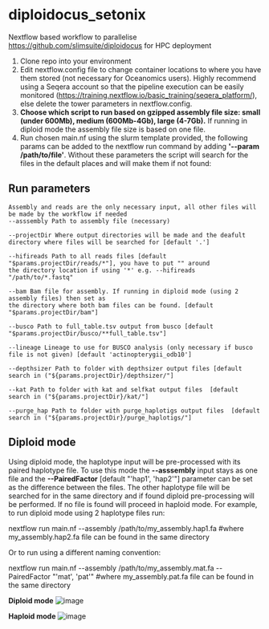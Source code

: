 # diploidocus_setonix

Nextflow based workflow to parallelise https://github.com/slimsuite/diploidocus for HPC deployment


1. Clone repo into your environment
2. Edit nextflow.config file to change container locations to where you have them stored (not necessary for Oceanomics users). Highly recommend using a Seqera account so that the pipeline execution can be easily monitored (https://training.nextflow.io/basic_training/seqera_platform/), else delete the tower parameters in nextflow.config.
3. **Choose which script to run based on gzipped assembly file size: small (under 600Mb), medium (600Mb-4Gb), large (4-7Gb).** If running in diploid mode the assembly file size is based on one file.
5. Run chosen main.nf using the slurm template provided, the following params can be added to the nextflow run command by adding **'--param /path/to/file'**. Without these parameters the script will search for the files in the default places and will make them if not found:

## Run parameters
   
```
Assembly and reads are the only necessary input, all other files will be made by the workflow if needed
--asssembly Path to assembly file (necessary) 

--projectDir Where output directories will be made and the deafult directory where files will be searched for [default '.']

--hifireads Path to all reads files [default "$params.projectDir/reads/*"], you have to put "" around
the directory location if using '*' e.g. --hifireads "/path/to/*.fastq"

--bam Bam file for assembly. If running in diploid mode (using 2 assembly files) then set as
the directory where both bam files can be found. [default "$params.projectDir/bam"]

--busco Path to full_table.tsv output from busco [default "$params.projectDir/busco/**full_table.tsv"]

--lineage Lineage to use for BUSCO analysis (only necessary if busco file is not given) [default 'actinopterygii_odb10']

--depthsizer Path to folder with depthsizer output files [default search in ("${params.projectDir}/depthsizer/"]

--kat Path to folder with kat and selfkat output files  [default search in ("${params.projectDir}/kat/"]

--purge_hap Path to folder with purge_haplotigs output files  [default search in ("${params.projectDir}/purge_haplotigs/"]
```




## Diploid mode

Using diploid mode, the haplotype input will be pre-processed with its paired haplotype file. To use this mode the **--asssembly** input stays as one file and the **--PairedFactor** [default "'hap1', 'hap2'"] parameter can be set as the difference between the files. The other haplotype file will be searched for in the same directory and if found diploid pre-processing will be performed. If no file is found will proceed in haploid mode. For example, to run diploid mode using 2 haplotype files run: 

nextflow run main.nf --assembly /path/to/my_assembly.hap1.fa    #where my_assembly.hap2.fa file can be found in the same directory

Or to run using a different naming convention:

nextflow run main.nf --assembly /path/to/my_assembly.mat.fa --PairedFactor "'mat', 'pat'"   #where my_assembly.pat.fa file can be found in the same directory



**Diploid mode**
![image](https://github.com/jadedavis5/diploidocus_nextflow_HPC/assets/111946376/b1d16824-4b50-47ef-a8c1-42a958b53ed4)

**Haploid mode**
![image](https://github.com/jadedavis5/diploidocus_nextflow_HPC/assets/111946376/c894483d-dc88-4ebe-9673-3b3ed69d73bc)





